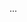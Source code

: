 <!-- <meta>
{
    "title":"Kubermatic",
    "slug":"kubermatic",
    "description":"Using Kubeermatic on Packet",
    "author":"Mo Lawler",
    "github":"usrdev",
    "tag":["Devops", "Integrations","K8s"]
}
</meta> -->

...
